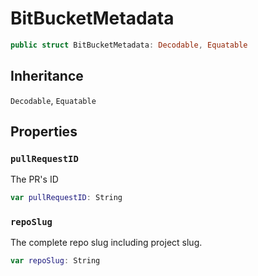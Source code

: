# BitBucketMetadata

``` swift
public struct BitBucketMetadata:​ Decodable, Equatable
```

## Inheritance

`Decodable`, `Equatable`

## Properties

### `pullRequestID`

The PR's ID

``` swift
var pullRequestID:​ String
```

### `repoSlug`

The complete repo slug including project slug.

``` swift
var repoSlug:​ String
```
